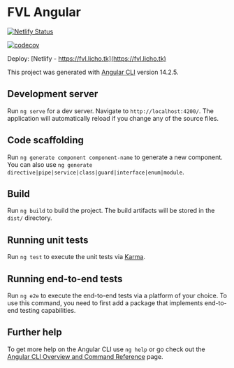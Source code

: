 # FVL Angular

[![Netlify Status](https://api.netlify.com/api/v1/badges/26091661-1508-4eb4-8063-b57e40b7f2ed/deploy-status)](https://app.netlify.com/sites/fvl-angular/deploys)

[![codecov](https://codecov.io/gh/lichodev/fvl-angular/graph/badge.svg?token=CTG67OCIMA)](https://codecov.io/gh/lichodev/fvl-angular)

Deploy: [Netlify - https://fvl.licho.tk](https://fvl.licho.tk)

This project was generated with [Angular CLI](https://github.com/angular/angular-cli) version 14.2.5.

## Development server

Run `ng serve` for a dev server. Navigate to `http://localhost:4200/`. The application will automatically reload if you change any of the source files.

## Code scaffolding

Run `ng generate component component-name` to generate a new component. You can also use `ng generate directive|pipe|service|class|guard|interface|enum|module`.

## Build

Run `ng build` to build the project. The build artifacts will be stored in the `dist/` directory.

## Running unit tests

Run `ng test` to execute the unit tests via [Karma](https://karma-runner.github.io).

## Running end-to-end tests

Run `ng e2e` to execute the end-to-end tests via a platform of your choice. To use this command, you need to first add a package that implements end-to-end testing capabilities.

## Further help

To get more help on the Angular CLI use `ng help` or go check out the [Angular CLI Overview and Command Reference](https://angular.io/cli) page.
